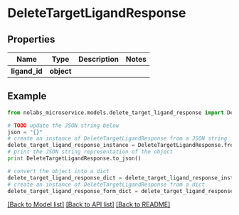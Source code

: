 # DeleteTargetLigandResponse


## Properties

Name | Type | Description | Notes
------------ | ------------- | ------------- | -------------
**ligand_id** | **object** |  | 

## Example

```python
from nolabs_microservice.models.delete_target_ligand_response import DeleteTargetLigandResponse

# TODO update the JSON string below
json = "{}"
# create an instance of DeleteTargetLigandResponse from a JSON string
delete_target_ligand_response_instance = DeleteTargetLigandResponse.from_json(json)
# print the JSON string representation of the object
print DeleteTargetLigandResponse.to_json()

# convert the object into a dict
delete_target_ligand_response_dict = delete_target_ligand_response_instance.to_dict()
# create an instance of DeleteTargetLigandResponse from a dict
delete_target_ligand_response_form_dict = delete_target_ligand_response.from_dict(delete_target_ligand_response_dict)
```
[[Back to Model list]](../README.md#documentation-for-models) [[Back to API list]](../README.md#documentation-for-api-endpoints) [[Back to README]](../README.md)


